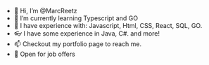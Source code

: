 - 👋 Hi, I’m @MarcReetz
- 🌱 I’m currently learning Typescript and GO 
- 🧠 I have experience with: Javascript, Html, CSS, React, SQL, GO. 
- 👓 I have some experience in Java, C#. and more!
- 📫 Checkout my portfolio page to reach me.
- 👔 Open for job offers

<!---
MarcReetz/MarcReetz is a ✨ special ✨ repository because its `README.md` (this file) appears on your GitHub profile.
You can click the Preview link to take a look at your changes.
--->
